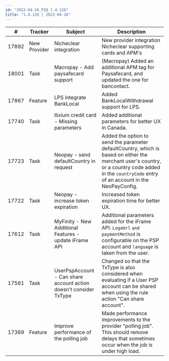```yaml
---
id: "2022-04-26_PIQ_1.4.126"
title: "1.4.126 | 2022-04-26"
---
```


| #     | Tracker     | Subject   | Description    |
|-------|-------------|-----------|----------------|
| 17892 | New Provider | Nicheclear integration | New provider integration Nicheclear supporting cards and APM's |
| 18001 | Task | Macropay - Add paysafecard support  | (Macropay) Added an additional APM tag for Paysafecard, and updated the one for bancontact. | 
| 17867 | Feature | LPS integrate BankLocal  | Added BankLocalWithdrawal support for LPS.  | 
| 17740 | Task | Ilixium credit card - Missing parameters | Added additional parameters for better UX in Canada. | 
| 17723 | Task | Neopay - send defaultCountry in request | Added the option to send the parameter defaultCountry, which is based on either the merchant user's country, or a country code added in the `countryCode` entry of an account in the NeoPayConfig. | 
| 17722 | Task | Neopay - increase token expiration | Increased token expiration time for better UX. | 
| 17612 | Task | MyFinity - New Additional Features -  update iFrame API | Additional parameters added for the iFrame API. `LogoUrl` `and paymentMethod` is configurable on the PSP account and `language` is taken from the user.  | 
| 17561 | Task | UserPspAccount - Can share account action doesn't consider TxType | Changed so that the TxType is also considered when evaluating if a User PSP account can be shared when using the rule action "Can share account". | 
| 17369 | Feature | Improve performance of the polling job | Made performance improvements to the provider "polling job". This should remove delays that sometimes occur when the job is under high load. | 
